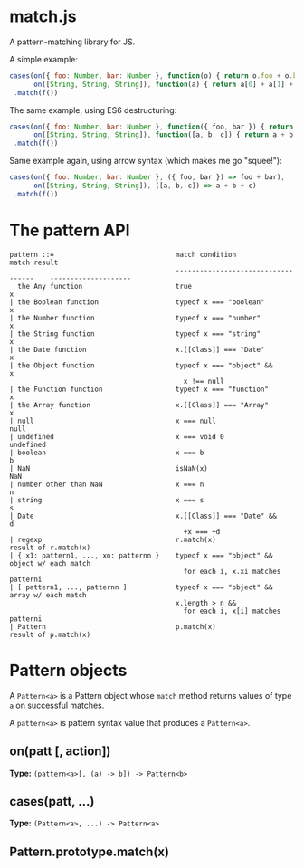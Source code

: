# match.js

A pattern-matching library for JS.

A simple example:

``` javascript
cases(on({ foo: Number, bar: Number }, function(o) { return o.foo + o.bar }),
      on([String, String, String]), function(a) { return a[0] + a[1] + a[2] })
 .match(f())
```

The same example, using ES6 destructuring:

``` javascript
cases(on({ foo: Number, bar: Number }, function({ foo, bar }) { return foo + bar }),
      on([String, String, String]), function([a, b, c]) { return a + b + c })
 .match(f())
```

Same example again, using arrow syntax (which makes me go "squee!"):

``` javascript
cases(on({ foo: Number, bar: Number }, ({ foo, bar }) => foo + bar),
      on([String, String, String]), ([a, b, c]) => a + b + c)
 .match(f())
```

# The pattern API

```
pattern ::=                              match condition                        match result
                                         -----------------------------------    --------------------
  the Any function                       true                                   x
| the Boolean function                   typeof x === "boolean"                 x
| the Number function                    typeof x === "number"                  x
| the String function                    typeof x === "string"                  x
| the Date function                      x.[[Class]] === "Date"                 x
| the Object function                    typeof x === "object" &&               x
                                           x !== null                           
| the Function function                  typeof x === "function"                x
| the Array function                     x.[[Class]] === "Array"                x
| null                                   x === null                             null
| undefined                              x === void 0                           undefined
| boolean                                x === b                                b
| NaN                                    isNaN(x)                               NaN
| number other than NaN                  x === n                                n
| string                                 x === s                                s
| Date                                   x.[[Class]] === "Date" &&              d
                                           +x === +d                            
| regexp                                 r.match(x)                             result of r.match(x)
| { x1: pattern1, ..., xn: patternn }    typeof x === "object" &&               object w/ each match
                                           for each i, x.xi matches patterni    
| [ pattern1, ..., patternn ]            typeof x === "object" &&               array w/ each match
                                         x.length > n &&                        
                                           for each i, x[i] matches patterni    
| Pattern                                p.match(x)                             result of p.match(x)
```

# Pattern objects

A `Pattern<a>` is a Pattern object whose `match` method returns values of type `a` on successful matches.

A `pattern<a>` is pattern syntax value that produces a `Pattern<a>`.

## on(patt [, action])

**Type:** `(pattern<a>[, (a) -> b]) -> Pattern<b>`

## cases(patt, ...)

**Type:** `(Pattern<a>, ...) -> Pattern<a>`

## Pattern.prototype.match(x)


